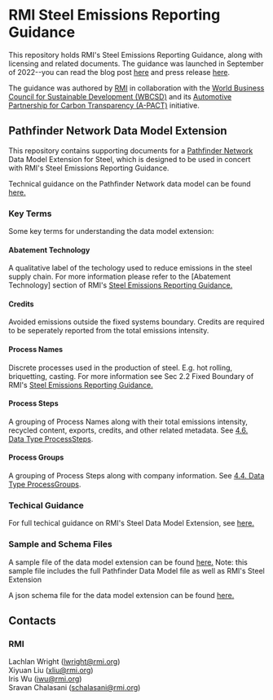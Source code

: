 # RMI Steel Emissions Reporting Guidance

This repository holds RMI's Steel Emissions Reporting Guidance, along with licensing and related documents. The guidance was launched in September of 2022--you can read the blog post [here](https://rmi.org/knowing-the-emissions-of-your-steel-supply-chain/) and press release [here](https://rmi.org/press-release/rmi-releases-guidance-to-cut-steel-industrys-climate-threat/).

The guidance was authored by [RMI](https://rmi.org/) in collaboration with the [World Business Council for Sustainable Development (WBCSD)](https://www.wbcsd.org/) and its [Automotive Partnership for Carbon Transparency (A-PACT)](https://www.wbcsd.org/Pathways/Transport-Mobility/News/Leading-manufacturers-support-move-towards-better-emissions-measurement-for-the-automotive-industry) initiative.

## Pathfinder Network Data Model Extension 

This repository contains supporting documents for a [Pathfinder Network](https://www.carbon-transparency.com/) Data Model Extension for Steel, which is designed to be used in concert with RMI's Steel Emissions Reporting Guidance. 

Technical guidance on the Pathfinder Network data model can be found [here.](https://wbcsd.github.io/data-exchange-protocol/v2/)

### Key Terms 

Some key terms for understanding the data model extension: 

#### Abatement Technology 
  A qualitative label of the techology used to reduce emissions in the steel supply chain. For more information please refer to the [Abatement Technology] section of RMI's [Steel Emissions Reporting Guidance.](https://github.com/RMI/steel-guidance/blob/main/RMI%20Horizon%20Zero%20Steel%20Guidance.pdf)
  
#### Credits 
  Avoided emissions outside the fixed systems boundary. Credits are required to be seperately reported from the total emissions intensity.
  
#### Process Names 
  Discrete processes used in the production of steel. E.g. hot rolling, briquetting, casting. For more information see Sec 2.2 Fixed Boundary of RMI's [Steel Emissions Reporting Guidance.](https://github.com/RMI/steel-guidance/blob/main/RMI%20Horizon%20Zero%20Steel%20Guidance.pdf)

#### Process Steps 
  A grouping of Process Names along with their total emissions intensity, recycled content, exports, credits, and other related metadata. See [4.6. Data Type ProcessSteps](https://github.com/RMI/steel-guidance/blob/main/technical_specification.md#46-data-type-processsteps).

#### Process Groups 
  A grouping of Process Steps along with company information. See [4.4. Data Type ProcessGroups](https://github.com/RMI/steel-guidance/blob/main/technical_specification.md#44-data-type-processgroups).

### Techical Guidance 

For full techical guidance on RMI's Steel Data Model Extension, see [here.](https://github.com/RMI/steel-guidance/blob/main/technical_specification.md)

### Sample and Schema Files 

A sample file of the data model extension can be found [here.](https://github.com/RMI/steel-guidance/blob/main/steel_extension_sample.json) Note: this sample file includes the full Pathfinder Data Model file as well as RMI's Steel Extension 

A json schema file for the data model extension can be found [here.](https://github.com/RMI/steel-guidance/blob/main/steel_json_schema.json)

## Contacts

### RMI
Lachlan Wright (lwright@rmi.org)<br>
Xiyuan Liu (xliu@rmi.org)<br>
Iris Wu (iwu@rmi.org)<br>
Sravan Chalasani (schalasani@rmi.org)
